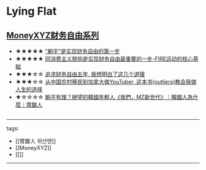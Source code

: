 # Lying Flat

## [MoneyXYZ财务自由系列](https://www.youtube.com/playlist?list=PL1ta5B0mfuN2ni76kLEnRvSFVnWZzNzkY)
* ★★★★★ ["躺平"是实现财务自由的第一步](https://youtu.be/g8VgzgnskI0)
* ★★★★★ [同消费主义脱钩是实现财务自由最重要的一步-FIRE运动的核心基础](https://youtu.be/Nz4ymeHDy3M)
* ★★★☆☆ [追求财务自由五年, 我想明白了这几个道理](https://youtu.be/8yzqumXb3QA)
* ★★★☆☆ [从中国农村移民到加拿大做YouTuber, 这本书(outliers)教会我做人生的选择](https://youtu.be/CXVW_YOLbhY)
* ★☆☆☆☆ [躺平有理？絕望的韓國年輕人《我們，MZ新世代》｜韓國人為什麼｜胃酸人](https://youtu.be/K4xlZj96SvA)

##


---
tags:
  - [[胃酸人 위산맨]]
  - [[MoneyXYZ]]
  - [[]]
---
